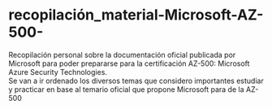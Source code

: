 # recopilación_material-Microsoft-AZ-500-
Recopilación personal sobre la documentación oficial publicada por Microsoft para poder prepararse para la certificación AZ-500: Microsoft Azure Security Technologies.  
Se van a ir ordenado los diversos temas que considero importantes estudiar y practicar en base al temario oficial que propone Microsoft para de la AZ-500

